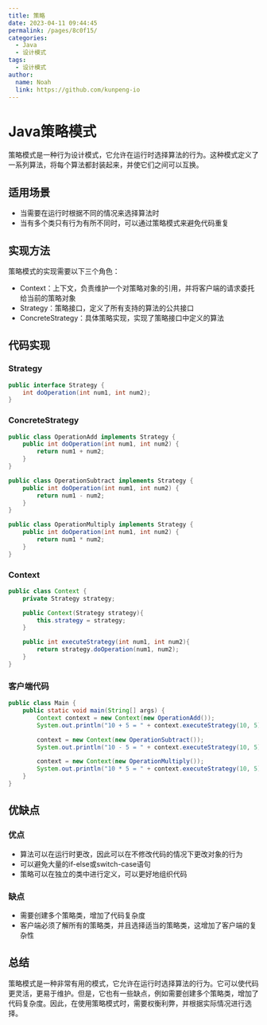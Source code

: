 ```yaml
---
title: 策略
date: 2023-04-11 09:44:45
permalink: /pages/8c0f15/
categories:
  - Java
  - 设计模式
tags:
  - 设计模式
author: 
  name: Noah
  link: https://github.com/kunpeng-io
---
```

# Java策略模式

策略模式是一种行为设计模式，它允许在运行时选择算法的行为。这种模式定义了一系列算法，将每个算法都封装起来，并使它们之间可以互换。

## 适用场景

- 当需要在运行时根据不同的情况来选择算法时
- 当有多个类只有行为有所不同时，可以通过策略模式来避免代码重复

## 实现方法

策略模式的实现需要以下三个角色：

- Context：上下文，负责维护一个对策略对象的引用，并将客户端的请求委托给当前的策略对象
- Strategy：策略接口，定义了所有支持的算法的公共接口
- ConcreteStrategy：具体策略实现，实现了策略接口中定义的算法

## 代码实现

### Strategy

```java
public interface Strategy {
    int doOperation(int num1, int num2);
}
```

### ConcreteStrategy

```java
public class OperationAdd implements Strategy {
    public int doOperation(int num1, int num2) {
        return num1 + num2;
    }
}

public class OperationSubtract implements Strategy {
    public int doOperation(int num1, int num2) {
        return num1 - num2;
    }
}

public class OperationMultiply implements Strategy {
    public int doOperation(int num1, int num2) {
        return num1 * num2;
    }
}
```

### Context

```java
public class Context {
    private Strategy strategy;

    public Context(Strategy strategy){
        this.strategy = strategy;
    }

    public int executeStrategy(int num1, int num2){
        return strategy.doOperation(num1, num2);
    }
}
```

### 客户端代码

```java
public class Main {
    public static void main(String[] args) {
        Context context = new Context(new OperationAdd());
        System.out.println("10 + 5 = " + context.executeStrategy(10, 5));

        context = new Context(new OperationSubtract());
        System.out.println("10 - 5 = " + context.executeStrategy(10, 5));

        context = new Context(new OperationMultiply());
        System.out.println("10 * 5 = " + context.executeStrategy(10, 5));
    }
}
```

## 优缺点

### 优点

- 算法可以在运行时更改，因此可以在不修改代码的情况下更改对象的行为
- 可以避免大量的if-else或switch-case语句
- 策略可以在独立的类中进行定义，可以更好地组织代码

### 缺点

- 需要创建多个策略类，增加了代码复杂度
- 客户端必须了解所有的策略类，并且选择适当的策略类，这增加了客户端的复杂性

## 总结

策略模式是一种非常有用的模式，它允许在运行时选择算法的行为。它可以使代码更灵活，更易于维护。但是，它也有一些缺点，例如需要创建多个策略类，增加了代码复杂度。因此，在使用策略模式时，需要权衡利弊，并根据实际情况进行选择。